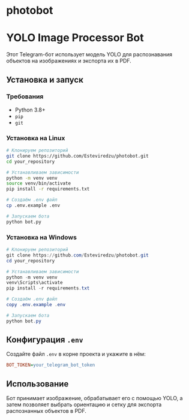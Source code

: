 # photobot
# YOLO Image Processor Bot

Этот Telegram-бот использует модель YOLO для распознавания объектов на изображениях и экспорта их в PDF.

## Установка и запуск

### Требования
- Python 3.8+
- `pip`
- `git`

### Установка на Linux
```bash
# Клонируем репозиторий
git clone https://github.com/Esteviredzu/photobot.git
cd your_repository

# Устанавливаем зависимости
python -m venv venv
source venv/bin/activate
pip install -r requirements.txt

# Создаём .env файл
cp .env.example .env

# Запускаем бота
python bot.py
```

### Установка на Windows
```powershell
# Клонируем репозиторий
git clone https://github.com/Esteviredzu/photobot.git
cd your_repository

# Устанавливаем зависимости
python -m venv venv
venv\Scripts\activate
pip install -r requirements.txt

# Создаём .env файл
copy .env.example .env

# Запускаем бота
python bot.py
```

## Конфигурация `.env`
Создайте файл `.env` в корне проекта и укажите в нём:
```ini
BOT_TOKEN=your_telegram_bot_token

```


## Использование
Бот принимает изображение, обрабатывает его с помощью YOLO, а затем позволяет выбрать ориентацию и сетку для экспорта распознанных объектов в PDF.


